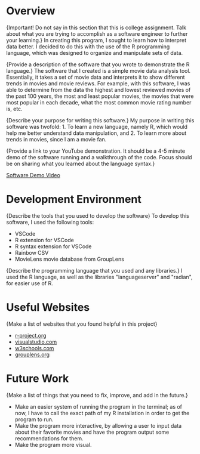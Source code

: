 # Overview

{Important! Do not say in this section that this is college assignment. Talk about what you are trying to accomplish as a software engineer to further your learning.}
In creating this program, I sought to learn how to interpret data better. I decided to do this with the use of the R programming language, which was designed to organize and manipulate sets of data.

{Provide a description of the software that you wrote to demonstrate the R language.}
The software that I created is a simple movie data analysis tool. Essentially, it takes a set of movie data and interprets it to show different trends in movies and movie reviews. For example, with this software, I was able to determine from the data the highest and lowest reviewed movies of the past 100 years, the most and least popular movies, the movies that were most popular in each decade, what the most common movie rating number is, etc.

{Describe your purpose for writing this software.}
My purpose in writing this software was twofold: 1. To learn a new language, namely R, which would help me better understand data manipulation, and 2. To learn more about trends in movies, since I am a movie fan.

{Provide a link to your YouTube demonstration. It should be a 4-5 minute demo of the software running and a walkthrough of the code. Focus should be on sharing what you learned about the language syntax.}

[Software Demo Video](http://youtube.link.goes.here)

# Development Environment

{Describe the tools that you used to develop the software}
To develop this software, I used the following tools:
- VSCode
- R extension for VSCode
- R syntax extension for VSCode
- Rainbow CSV
- MovieLens movie database from GroupLens

{Describe the programming language that you used and any libraries.}
I used the R language, as well as the libraries "languageserver" and "radian", for easier use of R.

# Useful Websites

{Make a list of websites that you found helpful in this project}

- [r-project.org](https://www.r-project.org/)
- [visualstudio.com](https://code.visualstudio.com/docs/languages/r#:~:text=Getting%20started&text=For%20Windows%20users%2C%20it%20is,Install%20languageserver%20in%20R.&text=Install%20the%20R%20extension%20for,R%20file%20and%20start%20coding.)
- [w3schools.com](https://www.w3schools.com/r/default.asp)
- [grouplens.org](https://grouplens.org/datasets/movielens/latest/)

# Future Work

{Make a list of things that you need to fix, improve, and add in the future.}

- Make an easier system of running the program in the terminal; as of now, I have to call the exact path of my R installation in order to get the program to run.
- Make the program more interactive, by allowing a user to input data about their favorite movies and have the program output some recommendations for them.
- Make the program more visual.